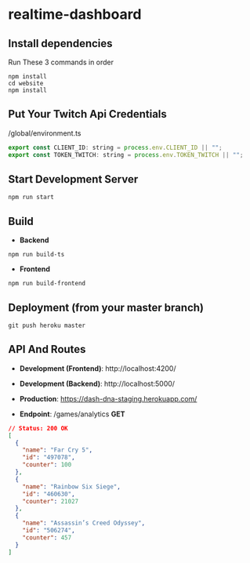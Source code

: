 # realtime-dashboard

## Install dependencies

Run These 3 commands in order

```
npm install
cd website
npm install
```

## Put Your Twitch Api Credentials

/global/environment.ts

```js
export const CLIENT_ID: string = process.env.CLIENT_ID || "";
export const TOKEN_TWITCH: string = process.env.TOKEN_TWITCH || "";
```

## Start Development Server

```
npm run start
```

## Build

- **Backend**

```
npm run build-ts
```

- **Frontend**

```
npm run build-frontend
```

## Deployment (from your master branch)

```
git push heroku master
```

## API And Routes

- **Development (Frontend)**: http://localhost:4200/
- **Development (Backend)**: http://localhost:5000/

- **Production**: https://dash-dna-staging.herokuapp.com/

- **Endpoint**: /games/analytics **GET**

```json
// Status: 200 OK
[
  {
    "name": "Far Cry 5",
    "id": "497078",
    "counter": 100
  },
  {
    "name": "Rainbow Six Siege",
    "id": "460630",
    "counter": 21027
  },
  {
    "name": "Assassin’s Creed Odyssey",
    "id": "506274",
    "counter": 457
  }
]
```
